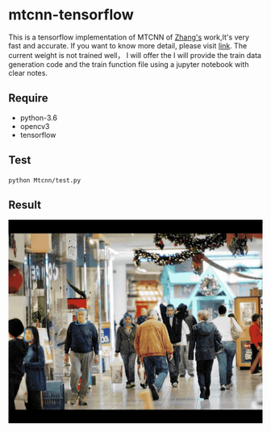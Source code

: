 # mtcnn-tensorflow

This is a tensorflow implementation of MTCNN  of [Zhang's](https://github.com/kpzhang93?tab=repositories) work,It's very fast and accurate. If you want to know more detail, please visit [link](https://arxiv.org/pdf/1604.02878.pdf). The current weight is not trained well， I will offer the I will provide the train data generation code and the train function file using a jupyter notebook with clear notes. 

## Require
* python-3.6
* opencv3
* tensorflow

## Test

`python Mtcnn/test.py`

## Result
![](./Result/test-image.gif)
